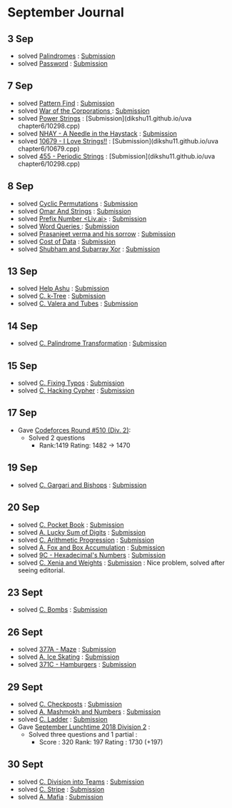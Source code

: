 
# September Journal

## 3 Sep

* solved [Palindromes](https://www.hackerearth.com/practice/algorithms/string-algorithm/basics-of-string-manipulation/practice-problems/algorithm/palindromes-3/) : [Submission](https://www.hackerearth.com/submission/19996442/)
* solved [Password](https://www.hackerearth.com/practice/algorithms/string-algorithm/basics-of-string-manipulation/practice-problems/algorithm/password-1/) : [Submission](https://www.hackerearth.com/submission/19996598/)

## 7 Sep

* solved [Pattern Find](https://www.spoj.com/problems/NAJPF/) : [Submission](dikshu11.github.io/spoj/pattern.cpp)
* solved [ War of the Corporations ](https://codeforces.com/contest/625/problem/B) : [Submission](dikshu11.github.io/codeforces/625B.cpp)
* solved [Power Strings](https://uva.onlinejudge.org/external/102/10298.pdf) : [Submission](dikshu11.github.io/uva chapter6/10298.cpp)
* solved [NHAY - A Needle in the Haystack](https://www.spoj.com/problems/NHAY/) : [Submission](dikshu11.github.io/spoj/needle.cpp)
* solved [10679 - I Love Strings!!](https://uva.onlinejudge.org/external/106/10679.pdf) : [Submission](dikshu11.github.io/uva chapter6/10679.cpp)
* solved [455 - Periodic Strings](https://uva.onlinejudge.org/external/4/455.pdf) : [Submission](dikshu11.github.io/uva chapter6/10298.cpp)

## 8 Sep

* solved [Cyclic Permutations](https://www.hackerearth.com/practice/algorithms/string-algorithm/z-algorithm/practice-problems/algorithm/cyclic-permutations-15/) : [Submission](https://www.hackerearth.com/submission/20142635/)
* solved [Omar And Strings](https://www.hackerearth.com/practice/algorithms/string-algorithm/z-algorithm/practice-problems/algorithm/omar-and-strings-1/) : [Submission](https://www.hackerearth.com/submission/20155183/)
* solved [ Prefix Number <Liv.ai>](https://www.hackerearth.com/practice/algorithms/string-algorithm/z-algorithm/practice-problems/algorithm/prefix-number-f5c76976/) : [Submission](https://www.hackerearth.com/submission/20156870/)
* solved [ Word Queries ](https://www.hackerearth.com/practice/data-structures/advanced-data-structures/trie-keyword-tree/practice-problems/algorithm/dummy4-2/) : [Submission](https://www.hackerearth.com/submission/20183733/)
* solved [Prasanjeet verma and his sorrow](https://www.hackerearth.com/practice/data-structures/advanced-data-structures/trie-keyword-tree/practice-problems/algorithm/prasanjeet-verma-and-his-sorrow/) : [Submission](https://www.hackerearth.com/submission/20184286/)
* solved [Cost of Data](https://www.hackerearth.com/practice/data-structures/advanced-data-structures/trie-keyword-tree/practice-problems/algorithm/cost-of-data-11/) : [Submission](https://www.hackerearth.com/submission/20185529/)
* solved [Shubham and Subarray Xor](https://www.hackerearth.com/practice/data-structures/advanced-data-structures/trie-keyword-tree/practice-problems/algorithm/shubham-and-subarray-xor-d9e787a7/description/) : [Submission](https://www.hackerearth.com/submission/20191510/)

## 13 Sep

* solved [Help Ashu](https://www.hackerearth.com/practice/data-structures/advanced-data-structures/fenwick-binary-indexed-trees/practice-problems/algorithm/help-ashu-1/) : [Submission](https://www.hackerearth.com/submission/20290827/)
* solved [C. k-Tree](http://codeforces.com/problemset/problem/431/C) : [Submission](http://codeforces.com/contest/431/submission/42842743)
* solved [C. Valera and Tubes](http://codeforces.com/problemset/problem/441/C) : [Submission](http://codeforces.com/contest/441/submission/42843340)

## 14 Sep

* solved [C. Palindrome Transformation](http://codeforces.com/problemset/problem/486/C) : [Submission](http://codeforces.com/contest/486/submission/42873234)

## 15 Sep

* solved [C. Fixing Typos](http://codeforces.com/problemset/problem/363/C) : [Submission](http://codeforces.com/contest/363/submission/42902282)
* solved [C. Hacking Cypher](http://codeforces.com/problemset/problem/490/C) : [Submission](http://codeforces.com/contest/490/submission/42903339)


## 17 Sep

* Gave [Codeforces Round #510 (Div. 2)](http://codeforces.com/contest/1042):
  * Solved 2 questions
    * Rank:1419  Rating: 1482 → 1470
    
## 19 Sep
* solved [C. Gargari and Bishops](http://codeforces.com/problemset/problem/463/C) : [Submission](http://codeforces.com/contest/463/submission/43093808)

## 20 Sep
* solved [C. Pocket Book](http://codeforces.com/problemset/problem/152/C) : [Submission](http://codeforces.com/contest/152/submission/43103443)
* solved [A. Lucky Sum of Digits](http://codeforces.com/problemset/problem/109/A) : [Submission](http://codeforces.com/contest/109/submission/43104390)
* solved [C. Arithmetic Progression](http://codeforces.com/problemset/problem/382/C) : [Submission](http://codeforces.com/contest/382/submission/43107644)
* solved [A. Fox and Box Accumulation](http://codeforces.com/contest/388/problem/A) : [Submission](http://codeforces.com/contest/388/submission/43144937)
* solved [9C - Hexadecimal's Numbers](http://codeforces.com/problemset/problem/9/C) : [Submission](http://codeforces.com/contest/9/submission/43150347)
* solved [C. Xenia and Weights](http://codeforces.com/contest/339/problem/C) : [Submission](http://codeforces.com/contest/339/submission/43158427) : Nice problem, solved after seeing editorial.


## 23 Sept

* solved [C. Bombs](http://codeforces.com/contest/350/problem/C) : [Submission](http://codeforces.com/contest/350/submission/43339363)

## 26 Sept
* solved [377A - Maze](http://codeforces.com/problemset/problem/377/A) : [Submission](http://codeforces.com/contest/377/submission/43449430)
* solved [A. Ice Skating](http://codeforces.com/contest/217/problem/A) : [Submission](http://codeforces.com/contest/217/submission/43454886)
* solved [371C - Hamburgers](http://codeforces.com/problemset/problem/371/C) : [Submission](http://codeforces.com/contest/371/submission/43459350)

## 29 Sept
* solved [C. Checkposts](http://codeforces.com/contest/427/problem/C) : [Submission](http://codeforces.com/contest/427/submission/43571428)
* solved [A. Mashmokh and Numbers](http://codeforces.com/problemset/problem/414/A) : [Submission](http://codeforces.com/contest/414/submission/43583714)
* solved [C. Ladder](http://codeforces.com/problemset/problem/279/C) : [Submission](http://codeforces.com/contest/279/submission/43584983)
* Gave [September Lunchtime 2018 Division 2](https://www.codechef.com/LTIME64B) :
  * Solved three questions and 1 partial :
    * Score : 320 Rank: 197 Rating : 1730 (+197)
    
    
## 30 Sept
* solved [C. Division into Teams](http://codeforces.com/problemset/problem/149/C) : [Submission](http://codeforces.com/contest/149/submission/43593261)
* solved [C. Stripe](http://codeforces.com/problemset/problem/18/C) : [Submission](http://codeforces.com/contest/18/submission/43619317)
* solved [A. Mafia](http://codeforces.com/problemset/problem/348/A) : [Submission](http://codeforces.com/contest/348/submission/43624113)

